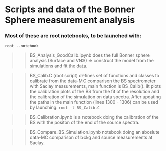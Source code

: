 # Scripts and data of the Bonner Sphere measurement analysis

### Most of these are root notebooks, to be launched with:
`root --notebook`

>> BS_Analysis_GoodCalib.ipynb does the full Bonner sphere analysis (Surface and VNS) => construct the model from the simulations and fit the data. 

>> BS_Calib.C (root script) defines set of functions and classes to calibrate from the data-MC comparison the BS spectrometer with Saclay measurements, main function is BS_Calib(). iIt plots the calibration plots of the BS from the fit of the resolution and the calibration of the simulation on data spectra. 
    After updating the paths in the main function (lines 1300 - 1306) can be used by launching:
    `root -l BS_Calib.C`

>> BS_Calibration.ipynb is a notebook doing the calibration of the BS with the positon of the end of the source spectra. 

>> BS_Compare_BS_Simulation.ipynb notebook doing an aboslute data-MC comparison of bckg and source measurements at Saclay. 
